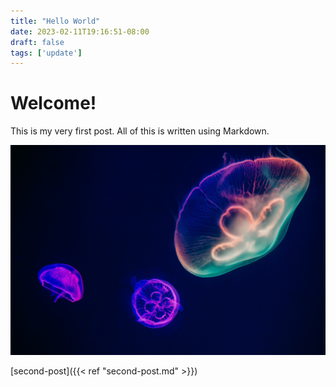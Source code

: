 ```yaml
---
title: "Hello World"
date: 2023-02-11T19:16:51-08:00
draft: false
tags: ['update']
---
```


# Welcome!

This is my very first post. All of this is written using Markdown.

![jellyfish](/cool-jellyfish.jpg)

[second-post]({{< ref "second-post.md" >}})

